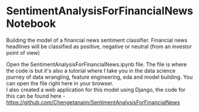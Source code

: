 # SentimentAnalysisForFinancialNewsNotebook
Building the model of a financial news sentiment classifier.  Financial news headlines will be classified as positive, negative or neutral (from an investor point of view)

Open the SentimentAnalysisForFinancialNews.ipynb file. The file is where the code is but it's also a tutorial where I take you in the data science journey of data wrangling, feature engineering, eda and model building.
You can open the file right here in your browser.<br>
I also created a web application for this model using Django, the code for this can be found here - https://github.com/Chengetanaim/SentimentAnalysisForFinancialNews
